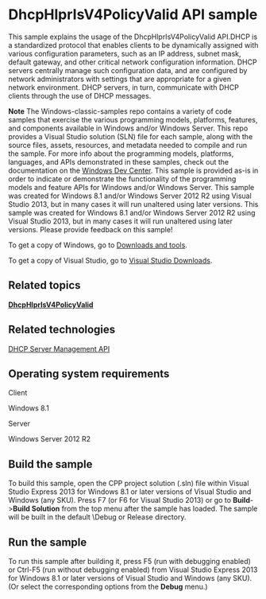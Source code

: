 DhcpHlprIsV4PolicyValid API sample
==================================

This sample explains the usage of the DhcpHlprIsV4PolicyValid API.DHCP is a standardized protocol that enables clients to be dynamically assigned with various configuration parameters, such as an IP address, subnet mask, default gateway, and other critical network configuration information. DHCP servers centrally manage such configuration data, and are configured by network administrators with settings that are appropriate for a given network environment. DHCP servers, in turn, communicate with DHCP clients through the use of DHCP messages.

**Note**  The Windows-classic-samples repo contains a variety of code samples that exercise the various programming models, platforms, features, and components available in Windows and/or Windows Server. This repo provides a Visual Studio solution (SLN) file for each sample, along with the source files, assets, resources, and metadata needed to compile and run the sample. For more info about the programming models, platforms, languages, and APIs demonstrated in these samples, check out the documentation on the [Windows Dev Center](https://dev.windows.com). This sample is provided as-is in order to indicate or demonstrate the functionality of the programming models and feature APIs for Windows and/or Windows Server. This sample was created for Windows 8.1 and/or Windows Server 2012 R2 using Visual Studio 2013, but in many cases it will run unaltered using later versions. This sample was created for Windows 8.1 and/or Windows Server 2012 R2 using Visual Studio 2013, but in many cases it will run unaltered using later versions. Please provide feedback on this sample!

To get a copy of Windows, go to [Downloads and tools](http://go.microsoft.com/fwlink/p/?linkid=301696).

To get a copy of Visual Studio, go to [Visual Studio Downloads](http://go.microsoft.com/fwlink/p/?linkid=301697).

Related topics
--------------

[**DhcpHlprIsV4PolicyValid**](http://msdn.microsoft.com/en-us/library/windows/desktop/hh404287)

Related technologies
--------------------

[DHCP Server Management API](http://msdn.microsoft.com/en-us/library/windows/desktop/aa363376)

Operating system requirements
-----------------------------

Client

Windows 8.1

Server

Windows Server 2012 R2

Build the sample
----------------

To build this sample, open the CPP project solution (.sln) file within Visual Studio Express 2013 for Windows 8.1 or later versions of Visual Studio and Windows (any SKU). Press F7 (or F6 for Visual Studio 2013) or go to **Build**-\>**Build Solution** from the top menu after the sample has loaded. The sample will be built in the default \\Debug or Release directory.

Run the sample
--------------

To run this sample after building it, press F5 (run with debugging enabled) or Ctrl-F5 (run without debugging enabled) from Visual Studio Express 2013 for Windows 8.1 or later versions of Visual Studio and Windows (any SKU). (Or select the corresponding options from the **Debug** menu.)

